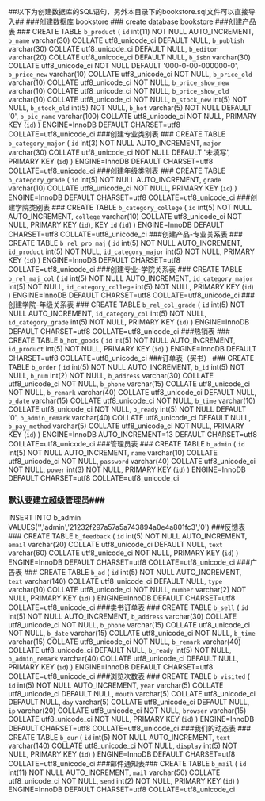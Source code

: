 ##以下为创建数据库的SQL语句，另外本目录下的bookstore.sql文件可以直接导入##
###创建数据库 bookstore ###
create database bookstore
###创建产品表 ###
CREATE TABLE `b_product` (
 `id` int(11) NOT NULL AUTO_INCREMENT,
 `b_name` varchar(30) COLLATE utf8_unicode_ci DEFAULT NULL,
 `b_publish` varchar(30) COLLATE utf8_unicode_ci DEFAULT NULL,
 `b_editor` varchar(20) COLLATE utf8_unicode_ci DEFAULT NULL,
 `b_isbn` varchar(30) COLLATE utf8_unicode_ci NOT NULL DEFAULT '000-0-00-000000-0',
 `b_price_new` varchar(10) COLLATE utf8_unicode_ci NOT NULL,
 `b_price_old` varchar(10) COLLATE utf8_unicode_ci NOT NULL,
 `b_price_show_new` varchar(10) COLLATE utf8_unicode_ci NOT NULL,
 `b_price_show_old` varchar(10) COLLATE utf8_unicode_ci NOT NULL,
 `b_stock_new` int(5) NOT NULL,
 `b_stock_old` int(5) NOT NULL,
 `b_hot` varchar(5) NOT NULL DEFAULT '0',
 `b_pic_name` varchar(100) COLLATE utf8_unicode_ci NOT NULL,
 PRIMARY KEY (`id`)
) ENGINE=InnoDB DEFAULT CHARSET=utf8 COLLATE=utf8_unicode_ci
###创建专业类别表 ###
CREATE TABLE `b_category_major` (
 `id` int(3) NOT NULL AUTO_INCREMENT,
 `major` varchar(30) COLLATE utf8_unicode_ci NOT NULL DEFAULT '未填写',
 PRIMARY KEY (`id`)
) ENGINE=InnoDB DEFAULT CHARSET=utf8 COLLATE=utf8_unicode_ci
###创建年级类别表 ###
CREATE TABLE `b_category_grade` (
 `id` int(5) NOT NULL AUTO_INCREMENT,
 `grade` varchar(10) COLLATE utf8_unicode_ci NOT NULL,
 PRIMARY KEY (`id`)
) ENGINE=InnoDB DEFAULT CHARSET=utf8 COLLATE=utf8_unicode_ci
###创建学院类别表 ###
CREATE TABLE `b_category_college` (
 `id` int(5) NOT NULL AUTO_INCREMENT,
 `college` varchar(10) COLLATE utf8_unicode_ci NOT NULL,
 PRIMARY KEY (`id`),
 KEY `id` (`id`)
) ENGINE=InnoDB DEFAULT CHARSET=utf8 COLLATE=utf8_unicode_ci
###创建产品-专业关系表 ###
CREATE TABLE `b_rel_pro_maj` (
 `id` int(5) NOT NULL AUTO_INCREMENT,
 `id_product` int(5) NOT NULL,
 `id_category_major` int(5) NOT NULL,
 PRIMARY KEY (`id`)
) ENGINE=InnoDB DEFAULT CHARSET=utf8 COLLATE=utf8_unicode_ci
###创建专业-学院关系表 ###
CREATE TABLE `b_rel_maj_col` (
 `id` int(5) NOT NULL AUTO_INCREMENT,
 `id_category_major` int(5) NOT NULL,
 `id_category_college` int(5) NOT NULL,
 PRIMARY KEY (`id`)
) ENGINE=InnoDB DEFAULT CHARSET=utf8 COLLATE=utf8_unicode_ci
###创建学院-年级关系表 ###
CREATE TABLE `b_rel_col_grade` (
 `id` int(5) NOT NULL AUTO_INCREMENT,
 `id_category_col` int(5) NOT NULL,
 `id_category_grade` int(5) NOT NULL,
 PRIMARY KEY (`id`)
) ENGINE=InnoDB DEFAULT CHARSET=utf8 COLLATE=utf8_unicode_ci
###热销表 ###
CREATE TABLE `b_hot_goods` (
 `id` int(5) NOT NULL AUTO_INCREMENT,
 `id_product` int(5) NOT NULL,
 PRIMARY KEY (`id`)
) ENGINE=InnoDB DEFAULT CHARSET=utf8 COLLATE=utf8_unicode_ci
###订单表（买书） ###
CREATE TABLE `b_order` (
 `id` int(5) NOT NULL AUTO_INCREMENT,
 `b_id` int(5) NOT NULL,
 `b_num` int(2) NOT NULL,
 `b_address` varchar(30) COLLATE utf8_unicode_ci NOT NULL,
 `b_phone` varchar(15) COLLATE utf8_unicode_ci NOT NULL,
 `b_remark` varchar(40) COLLATE utf8_unicode_ci DEFAULT NULL,
 `b_date` varchar(15) COLLATE utf8_unicode_ci NOT NULL,
 `b_time` varchar(10) COLLATE utf8_unicode_ci NOT NULL,
 `b_ready` int(5) NOT NULL DEFAULT '0',
 `b_admin_remark` varchar(40) COLLATE utf8_unicode_ci DEFAULT NULL,
 `b_pay_method` varchar(5) COLLATE utf8_unicode_ci NOT NULL,
 PRIMARY KEY (`id`)
) ENGINE=InnoDB AUTO_INCREMENT=13 DEFAULT CHARSET=utf8 COLLATE=utf8_unicode_ci
###管理员表 ###
CREATE TABLE `b_admin` (
 `id` int(5) NOT NULL AUTO_INCREMENT,
 `name` varchar(10) COLLATE utf8_unicode_ci NOT NULL,
 `password` varchar(40) COLLATE utf8_unicode_ci NOT NULL,
 `power` int(3) NOT NULL,
 PRIMARY KEY (`id`)
) ENGINE=InnoDB DEFAULT CHARSET=utf8 COLLATE=utf8_unicode_ci
### 默认要建立超级管理员###
INSERT INTO b_admin VALUES('','admin','21232f297a57a5a743894a0e4a801fc3','0')
###反馈表 ###
CREATE TABLE `b_feedback` (
 `id` int(5) NOT NULL AUTO_INCREMENT,
 `email` varchar(20) COLLATE utf8_unicode_ci DEFAULT NULL,
 `text` varchar(60) COLLATE utf8_unicode_ci NOT NULL,
 PRIMARY KEY (`id`)
) ENGINE=InnoDB DEFAULT CHARSET=utf8 COLLATE=utf8_unicode_ci
###广告表 ###
CREATE TABLE `b_ad` (
 `id` int(5) NOT NULL AUTO_INCREMENT,
 `text` varchar(140) COLLATE utf8_unicode_ci DEFAULT NULL,
 `type` varchar(10) COLLATE utf8_unicode_ci NOT NULL,
 `number` varchar(2) NOT NULL,
 PRIMARY KEY (`id`)
) ENGINE=InnoDB DEFAULT CHARSET=utf8 COLLATE=utf8_unicode_ci
###卖书订单表 ###
CREATE TABLE `b_sell` (
 `id` int(5) NOT NULL AUTO_INCREMENT,
 `b_address` varchar(30) COLLATE utf8_unicode_ci NOT NULL,
 `b_phone` varchar(15) COLLATE utf8_unicode_ci NOT NULL,
 `b_date` varchar(15) COLLATE utf8_unicode_ci NOT NULL,
 `b_time` varchar(15) COLLATE utf8_unicode_ci NOT NULL,
 `b_remark` varchar(40) COLLATE utf8_unicode_ci DEFAULT NULL,
 `b_ready` int(5) NOT NULL,
 `b_admin_remark` varchar(40) COLLATE utf8_unicode_ci DEFAULT NULL,
 PRIMARY KEY (`id`)
) ENGINE=InnoDB DEFAULT CHARSET=utf8 COLLATE=utf8_unicode_ci
###浏览次数表 ###
CREATE TABLE `b_visited` (
 `id` int(5) NOT NULL AUTO_INCREMENT,
 `year` varchar(5) COLLATE utf8_unicode_ci DEFAULT NULL,
 `mouth` varchar(5) COLLATE utf8_unicode_ci DEFAULT NULL,
 `day` varchar(5) COLLATE utf8_unicode_ci DEFAULT NULL,
 `ip` varchar(20) COLLATE utf8_unicode_ci NOT NULL,
 `browser` varchar(15) COLLATE utf8_unicode_ci NOT NULL,
 PRIMARY KEY (`id`)
) ENGINE=InnoDB DEFAULT CHARSET=utf8 COLLATE=utf8_unicode_ci
###我们的动态表 ###
CREATE TABLE `b_our` (
 `id` int(5) NOT NULL AUTO_INCREMENT,
 `text` varchar(140) COLLATE utf8_unicode_ci NOT NULL,
 `display` int(5) NOT NULL,
 PRIMARY KEY (`id`)
) ENGINE=InnoDB DEFAULT CHARSET=utf8 COLLATE=utf8_unicode_ci
###邮件通知表###
CREATE TABLE `b_mail` (
 `id` int(11) NOT NULL AUTO_INCREMENT,
 `mail` varchar(50) COLLATE utf8_unicode_ci NOT NULL,
 `send` int(2) NOT NULL,
 PRIMARY KEY (`id`)
) ENGINE=InnoDB DEFAULT CHARSET=utf8 COLLATE=utf8_unicode_ci